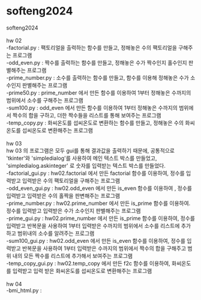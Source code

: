 # softeng2024
softeng2024\
\
hw 02\
-factorial.py : 팩토리얼을 출력하는 함수를 만들고, 정해놓은 수의 팩토리얼을 구해주는 프로그램\
-odd_even.py : 짝수를 출력하는 함수를 만들고, 정해놓은 수가 짝수인지 홀수인지 판별해주는 프로그램\
-prime_number.py : 소수를 출력하는 함수를 만들고, 함수를 이용해 정해놓은 수가 소수인지 판별해주는 프로그램\
-prime50.py : prime_number 에서 만든 함수를 이용하여 1부터 정해놓은 수까지의 범위에서 소수를 구해주는 프로그램\
-sum100.py : odd_even 에서 만든 함수를 이용하여 1부터 정해놓은 수까지의 범위에서 짝수의 합을 구하고, 더한 짝수들을 리스트를 통해 보여주는 프로그램\
-temp_copy.py : 화씨온도를 섭씨온도로 변환하는 함수를 만들고, 정해놓은 수의 화씨온도를 섭씨온도로 변환해주는 프로그램\
\
hw 03\
hw 03 의 프로그램은 모두 gui를 통해 결과값을 출력하기 때문에, 공통적으로 'tkinter'와 'simpledialog'를 사용하여 메인 텍스트 박스를 만들었고, 'simpledialog.askinteger' 로 숫자를 입력받는 텍스트 박스를 만들었다.\
-factorial_gui.py : hw02.factorial 에서 만든 factorial 함수를 이용하여, 정수를 입력받고 입력받은 수의 팩토리얼을 구해주는 프로그램\
-odd_even_gui.py : hw02.odd_even 에서 만든 is_even 함수를 이용하여 , 정수를 입력받고 입력받은 수의 홀짝을 판변해주는 프로그램\
-prime_number.py : hw02.prime_number 에서 만든 is_prime 함수를 이용하여. 정수를 입력받고 입력받은 수가 소수인지 판별해주는 프로그램\
-prime_gui.py : hw02.prime_number 에서 만든 is_prime 함수를 이용하여, 정수를 입력받고 반복문을 사용하여 1부터 입력받은 수까지의 범위에서 소수를 리스트에 추가하고 범위내의 소수를 알려주는 프로그램\
-sum100_gui.py : hw02.odd_even 에서 만든 is_even 함수를 이용하여, 정수를 입력받고 반복문을 사용하여 1부터 입력받은 수까지의 범위에서 짝수의 합을 구해주고 범위 내의 모든 짝수를 리스트에 추가해서 보여주는 프로그램\
-temp_copy_gui.py : hw02.temp_copy 에서 만든 f2c 함수를 이용하여, 화씨온도를 입력받고 입력 받은 화씨온도를 섭씨온도로 변환해주는 프로그램\
\
hw 04\
-bmi_html.py : 
